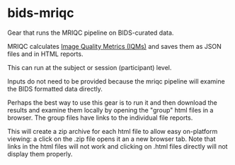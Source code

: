 # bids-mriqc
Gear that runs the MRIQC pipeline on BIDS-curated data.

MRIQC calculates [Image Quality Metrics (IQMs)](https://mriqc.readthedocs.io/en/stable/measures.html#module-mriqc.qc) and saves them as JSON files and in HTML reports.

This can run at the subject or session (participant) level.

Inputs do not need to be provided because the mriqc pipeline will examine
the BIDS formatted data directly.

Perhaps the best way to use this gear is to run it and then download the
results and examine them locally by opening the "group" html files in a
browser.  The group files have links to the individual file reports.

This will create a zip archive for each html file to allow easy
on-platform viewing: a click on the .zip file opens it an a new
browser tab.  Note that links in the html files will not work and
clicking on .html files directly will not display them properly.
